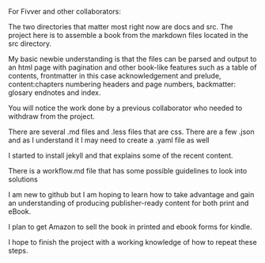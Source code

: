 For Fivver and other collaborators:

The two directories that matter most right now are docs and src.
The project here is to assemble a book from the markdown files located in the src directory.

My basic newbie understanding is that the files can be parsed and output to an html page with pagination and
other book-like features such as a table of contents, frontmatter in this case acknowledgement and prelude, content:chapters 
numbering headers and page numbers, backmatter: glosary endnotes and index.

You will notice the work done by a previous collaborator who needed to withdraw from the project.

There are several .md files and .less files that are css. There are a few .json
and as I understand it I may need to create a .yaml file as well

I started to install jekyll and that explains some of the recent content.

There is a workflow.md file that has some possible guidelines to look into solutions 

I am new to github but I am hoping to learn how to take advantage and gain an understanding of producing publisher-ready 
content for both print and eBook. 

I plan to get Amazon to sell the book in printed and ebook forms for kindle.

I hope to finish the project with a working knowledge of how to repeat these steps.

